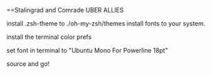 ==Stalingrad and Comrade UBER ALLIES

install .zsh-theme to ./oh-my-zsh/themes
install fonts to your system.

install the terminal color prefs

set font in terminal to "Ubuntu Mono For Powerline 18pt"

source and go!